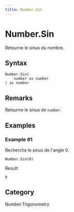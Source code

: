 ```yaml
---
title: Number.Sin
---
```


# Number.Sin


Retourne le sinus du nombre.


## Syntax

```powerquery
Number.Sin(
    number as number
) as number
```


## Remarks

Retourne le sinus de <code>number</code>.


## Examples

### Example #1 
Recherche le sinus de l&#39;angle 0.
```powerquery
Number.Sin(0)
```

Result: 
```powerquery
0
```




## Category
Number.Trigonometry
